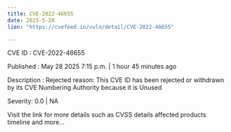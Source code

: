 ```yaml
---
title: CVE-2022-46655
date: 2025-5-28
lien: "https://cvefeed.io/vuln/detail/CVE-2022-46655"

---
```


CVE ID : CVE-2022-46655

Published :  May 28
2025
7:15 p.m. | 1 hour
45 minutes ago

Description : Rejected reason: This CVE ID has been rejected or withdrawn by its CVE Numbering Authority because it is Unused

Severity: 0.0 | NA

Visit the link for more details
such as CVSS details
affected products
timeline
and more...
